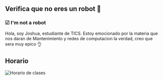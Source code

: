 ## Verifica que no eres un robot 🤖
### ☑ I'm not a robot
Hola, soy Joshua, estudiante de TICS. Estoy emocionado por la materia que nos daran de Mantenimiento y redes de computacion la verdad, creo que sera muy epico 👌

## Horario
![Horario de clases](https://user-images.githubusercontent.com/99761149/154208159-966c4dee-f279-4fdb-82cf-daed32dcbaa9.png)
